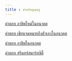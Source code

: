 ```yaml
---
title : สำหรับคุณครู
---
```


[คำตอบ อาชีพใหม่ในอนาคต](/backend/futurecareernew.md)

[คำตอบ เขียนจดหมายถึงตัวเองในอนาคต](/backend/mailfuture.md)

[คำตอบ อาชีพในอนาคต](/backend/futurecareer.md)

[คำตอบ สุรินทร์สมาร์ทซิตี้](/backend/smartcity.md)




